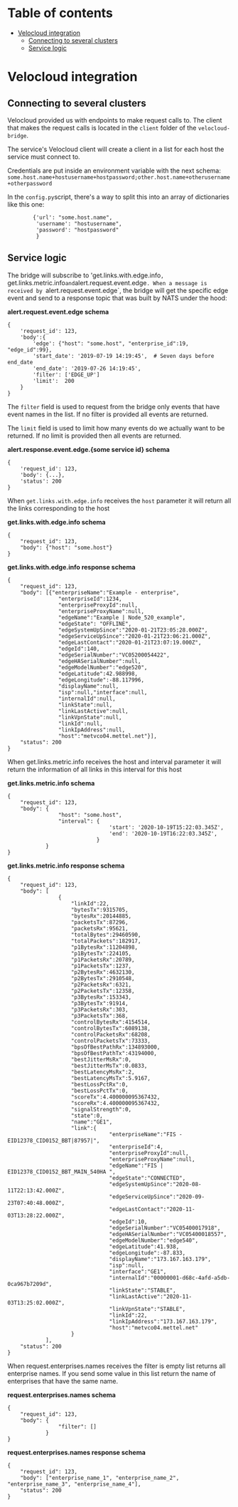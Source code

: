 # Table of contents
- [Velocloud integration](#velocloud-integration)
  * [Connecting to several clusters](#connecting-to-several-clusters)
  * [Service logic](#service-logic)

# Velocloud integration

## Connecting to several clusters
Velocloud provided us with endpoints to make request calls to. The client that makes the request calls is located 
in the `client` folder of the `velocloud-bridge`.

The service's Velocloud client will create a client in a list for each host the service must connect to.

Credentials are put inside an environment variable with the next schema:
`some.host.name+hostusername+hostpassword;other.host.name+otherusername+otherpassword`

In the `config.py`script, there's a way to split this into an array of dictionaries like this one:

````
        {'url': "some.host.name",
         'username': "hostusername",
         'password': "hostpassword"
         }
````

## Service logic
The bridge will subscribe to 'get.links.with.edge.info`, `get.links.metric.info` and `alert.request.event.edge`.
When a message is received by `alert.request.event.edge`, the bridge will get the specific edge event and send to
a response topic that was built by NATS under the hood:

__alert.request.event.edge schema__
```
{
    'request_id': 123,
    'body':{
        'edge': {"host": "some.host", "enterprise_id":19, "edge_id":99},
        'start_date': '2019-07-19 14:19:45',  # Seven days before end_date
        'end_date': '2019-07-26 14:19:45',
        'filter': ['EDGE_UP']
        'limit':  200
    }
}
```
The `filter` field is used to request from the bridge only events that have event names in the list. If no filter is provided
all events are returned.

The `limit` field is used to limit how many events do we actually want to be returned. If no limit is provided then 
all events are returned.

__alert.response.event.edge.{some service id} schema__
```
{
    'request_id': 123, 
    'body': {...}, 
    'status': 200
}
```
When `get.links.with.edge.info` receives the `host` parameter it will return all the links corresponding to the host 

__get.links.with.edge.info schema__
```
{
    "request_id": 123, 
    "body": {"host": "some.host"}
}
```
__get.links.with.edge.info response schema__
```
{
    "request_id": 123, 
    "body": [{"enterpriseName":"Example - enterprise",
                "enterpriseId":1234,
                "enterpriseProxyId":null,
                "enterpriseProxyName":null,
                "edgeName":"Example | Node_520_example",
                "edgeState": "OFFLINE",
                "edgeSystemUpSince":"2020-01-21T23:05:28.000Z",
                "edgeServiceUpSince":"2020-01-21T23:06:21.000Z",
                "edgeLastContact":"2020-01-21T23:07:19.000Z",
                "edgeId":140,
                "edgeSerialNumber":"VC05200054422",
                "edgeHASerialNumber":null,
                "edgeModelNumber":"edge520",
                "edgeLatitude":42.988998,
                "edgeLongitude":-88.117996,
                "displayName":null,
                "isp":null,"interface":null,
                "internalId":null,
                "linkState":null,
                "linkLastActive":null,
                "linkVpnState":null,
                "linkId":null,
                "linkIpAddress":null,
                "host":"metvco04.mettel.net"}], 
    "status": 200
}
```

When get.links.metric.info receives the host and interval parameter it will return the information of all links in this 
interval for this host

__get.links.metric.info schema__
```
{
    "request_id": 123, 
    "body": {
                "host": "some.host",
                "interval": {
                                'start': '2020-10-19T15:22:03.345Z',
                                'end': '2020-10-19T16:22:03.345Z',
                            }
            }
}
```
__get.links.metric.info response schema__
```
{
    "request_id": 123, 
    "body": [
                {
                    "linkId":22,
                    "bytesTx":9315705,
                    "bytesRx":20144885,
                    "packetsTx":87296,
                    "packetsRx":95621,
                    "totalBytes":29460590,
                    "totalPackets":182917,
                    "p1BytesRx":11204898,
                    "p1BytesTx":224105,
                    "p1PacketsRx":20789,
                    "p1PacketsTx":1237,
                    "p2BytesRx":4632130,
                    "p2BytesTx":2910548,
                    "p2PacketsRx":6321,
                    "p2PacketsTx":12358,
                    "p3BytesRx":153343,
                    "p3BytesTx":91914,
                    "p3PacketsRx":303,
                    "p3PacketsTx":368,
                    "controlBytesRx":4154514,
                    "controlBytesTx":6089138,
                    "controlPacketsRx":68208,
                    "controlPacketsTx":73333,
                    "bpsOfBestPathRx":134893000,
                    "bpsOfBestPathTx":43194000,
                    "bestJitterMsRx":0,
                    "bestJitterMsTx":0.0833,
                    "bestLatencyMsRx":2,
                    "bestLatencyMsTx":5.9167,
                    "bestLossPctRx":0,
                    "bestLossPctTx":0,
                    "scoreTx":4.400000095367432,
                    "scoreRx":4.400000095367432,
                    "signalStrength":0,
                    "state":0,
                    "name":"GE1",
                    "link":{
                                "enterpriseName":"FIS - EID12378_CID0152_BBT|87957|",
                                "enterpriseId":4,
                                "enterpriseProxyId":null,
                                "enterpriseProxyName":null,
                                "edgeName":"FIS | EID12378_CID0152_BBT_MAIN_540HA ",
                                "edgeState":"CONNECTED",
                                "edgeSystemUpSince":"2020-08-11T22:13:42.000Z",
                                "edgeServiceUpSince":"2020-09-23T07:40:48.000Z",
                                "edgeLastContact":"2020-11-03T13:28:22.000Z",
                                "edgeId":10,
                                "edgeSerialNumber":"VC05400017918",
                                "edgeHASerialNumber":"VC05400018557",
                                "edgeModelNumber":"edge540",
                                "edgeLatitude":41.938,
                                "edgeLongitude":-87.833,
                                "displayName":"173.167.163.179",
                                "isp":null,
                                "interface":"GE1",
                                "internalId":"00000001-d68c-4afd-a5db-0ca967b7209d",
                                "linkState":"STABLE",
                                "linkLastActive":"2020-11-03T13:25:02.000Z",
                                "linkVpnState":"STABLE",
                                "linkId":22,
                                "linkIpAddress":"173.167.163.179",
                                "host":"metvco04.mettel.net"
                    }
            ], 
    "status": 200
}
```

When request.enterprises.names receives the filter is empty list returns all enterprise names. If you send some value in 
this list return the name of enterprises that have the same name.

__request.enterprises.names schema__
```
{
    "request_id": 123, 
    "body": {
                "filter": []
            }
}
```
__request.enterprises.names response schema__
```
{
    "request_id": 123, 
    "body": ["enterprise_name_1", "enterprise_name_2", "enterprise_name_3", "enterprise_name_4"], 
    "status": 200
}
```